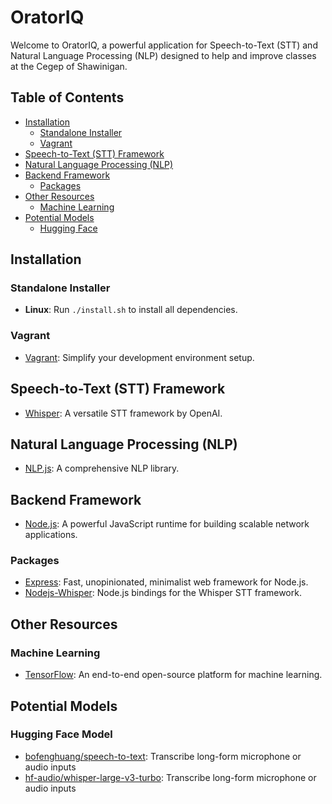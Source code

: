 # OratorIQ

Welcome to OratorIQ, a powerful application for Speech-to-Text (STT) and Natural Language Processing (NLP) designed to help and improve classes at the Cegep of Shawinigan.

## Table of Contents

- [Installation](#installation)
  - [Standalone Installer](#standalone-installer)
  - [Vagrant](#vagrant)
- [Speech-to-Text (STT) Framework](#speech-to-text-stt-framework)
- [Natural Language Processing (NLP)](#natural-language-processing-nlp)
- [Backend Framework](#backend-framework)
  - [Packages](#packages)
- [Other Resources](#other-resources)
  - [Machine Learning](#machine-learning)
- [Potential Models](#potential-models)
  - [Hugging Face](#hugging-face-model)

## Installation

### Standalone Installer

- **Linux**: Run `./install.sh` to install all dependencies.

### Vagrant

- [Vagrant](https://developer.hashicorp.com/vagrant): Simplify your development environment setup.

## Speech-to-Text (STT) Framework

- [Whisper](https://github.com/openai/whisper): A versatile STT framework by OpenAI.

## Natural Language Processing (NLP)

- [NLP.js](https://github.com/axa-group/nlp.js): A comprehensive NLP library.

## Backend Framework

- [Node.js](https://nodejs.org/en): A powerful JavaScript runtime for building scalable network applications.

### Packages

- [Express](https://expressjs.com): Fast, unopinionated, minimalist web framework for Node.js.
- [Nodejs-Whisper](https://www.npmjs.com/package/nodejs-whisper): Node.js bindings for the Whisper STT framework.

## Other Resources

### Machine Learning

- [TensorFlow](https://www.tensorflow.org/learn): An end-to-end open-source platform for machine learning.

## Potential Models

### Hugging Face Model

- [bofenghuang/speech-to-text](https://huggingface.co/spaces/bofenghuang/speech-to-text): Transcribe long-form microphone or audio inputs
- [hf-audio/whisper-large-v3-turbo](https://huggingface.co/spaces/hf-audio/whisper-large-v3-turbo): Transcribe long-form microphone or audio inputs
